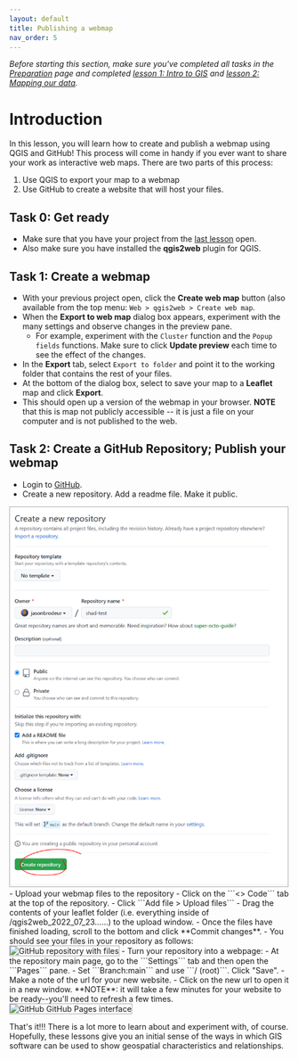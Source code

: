 ```yaml
---
layout: default
title: Publishing a webmap
nav_order: 5
---
```


*Before starting this section, make sure you've completed all tasks in the [Preparation](preparation) page and completed [lesson 1: Intro to GIS](intro-to-GIS) and [lesson 2: Mapping our data](mapping-our-data).*

# Introduction 
In this lesson, you will learn how to create and publish a webmap using QGIS and GitHub! This process will come in handy if you ever want to share your work as interactive web maps. There are two parts of this process: 
1. Use QGIS to export your map to a webmap 
2. Use GitHub to create a website that will host your files. 

## Task 0: Get ready
- Make sure that you have your project from the [last lesson](mapping-our-data) open. 
- Also make sure you have installed the **qgis2web** plugin for QGIS. 

## Task 1: Create a webmap
- With your previous project open, click the **Create web map** button (also available from the top menu: ```Web > qgis2web > Create web map```. 
- When the **Export to web map** dialog box appears, experiment with the many settings and observe changes in the preview pane. 
	- For example, experiment with the ```Cluster``` function and the ```Popup fields``` functions. Make sure to click **Update preview** each time to see the effect of the changes. 
- In the **Export** tab, select ```Export to folder``` and point it to the working folder that contains the rest of your files. 
- At the bottom of the dialog box, select to save your map to a **Leaflet** map and click **Export**. 
- This should open up a version of the webmap in your browser. **NOTE** that this is map not publicly accessible -- it is just a file on your computer and is not published to the web. 

## Task 2: Create a GitHub Repository; Publish your webmap
- Login to [GitHub](https://github.com).
- Create a new repository. Add a readme file. Make it public. 
<img src="assets/img/create-repo.png" alt="GitHub interface create new repository window" width="500" style="border: 1px solid darkgrey">
- Upload your webmap files to the repository
	- Click on the ```<> Code``` tab at the top of the repository.
	- Click ```Add file > Upload files```
	- Drag the contents of your leaflet folder (i.e. everything inside of /qgis2web_2022_07_23......) to the upload window. 
	- Once the files have finished loading, scroll to the bottom and click **Commit changes**.
	- You should see your files in your repository as follows:
<img src="repo-upload.png" alt="GitHub repository with files" width="600" style="border: 1px solid darkgrey">
- Turn your repository into a webpage: 
	- At the repository main page, go to the ```Settings``` tab and then open the ```Pages``` pane. 
	- Set ```Branch:main``` and use ```/ (root)```. Click "Save". 
	- Make a note of the url for your new website. 
	- Click on the new url to open it in a new window. **NOTE**: it will take a few minutes for your website to be ready--you'll need to refresh a few times. 
<img src="make-github-pages.png" alt="GitHub GitHub Pages interface" width="700" style="border: 1px solid darkgrey">
	
That's it!!! There is a lot more to learn about and experiment with, of course. Hopefully, these lessons give you an initial sense of the ways in which GIS software can be used to show geospatial characteristics and relationships. 